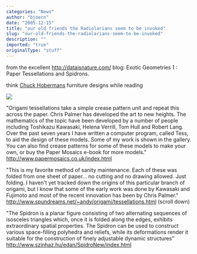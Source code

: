 ```yaml
---
categories: "News"
author: "bjoern"
date: "2005-12-15"
title: "our old friends the Radiolarians seem to be invoked"
slug: "our-old-friends-the-radiolarians-seem-to-be-invoked"
description: ""
imported: "true"
originalType: "stuff"
---
```



from the excellent <http://dataisnature.com/> blog: 
Exotic Geometries 1 : Paper Tessellations and Spidrons.  

think [Chuck Hobermans](http://www.hoberman.com) furniture designs while reading

![](spiral1.jpg)
<!--break-->
&quot;Origami tessellations take a simple crease pattern unit and repeat this across the paper. Chris Palmer has developed the art to new heights. The mathematics of the topic have been developed by a number of people including Toshikazu Kawasaki, Helena Verrill, Tom Hull and Robert Lang. Over the past seven years I have written a computer program, called Tess, to aid the design of these models. Some of my work is shown in the gallery. You can also find crease patterns for some of these models to make your own, or buy the Paper Mosaics e-book for more models.&quot; <http://www.papermosaics.co.uk/index.html>

&quot;This is my favorite method of sanity maintenance.  Each of these was folded from one sheet of paper... no cutting and no drawing allowed. Just folding. I haven't yet tracked down the origins of this particular branch of origami, but I know that some of the early work was done by Kawasaki and Fujimoto and most of the recent innovation has been by Chris Palmer.&quot; <http://www.spundreams.net/~andy/origami/tessellations.html> (scroll down)

&quot;The Spidron is a planar figure consisting of two alternating sequences of isosceles triangles which, once it is folded along the edges, exhibits extraordinary spatial properties. The Spidron can be used to construct various space-filling polyhedra and reliefs, while its deformations render it suitable for the construction of finely adjustable dynamic structures&quot;
<http://www.szinhaz.hu/edan/SpidroNew/index.html>